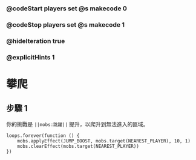 ### @codeStart players set @s makecode 0
### @codeStop players set @s makecode 1

### @hideIteration true 
### @explicitHints 1


# 攀爬

## 步驟 1
你的挑戰是 ``||mobs:跳躍||`` 提升，以爬升到無法進入的區域。


```ghost
loops.forever(function () {
    mobs.applyEffect(JUMP_BOOST, mobs.target(NEAREST_PLAYER), 10, 1)
    mobs.clearEffect(mobs.target(NEAREST_PLAYER))
})
```
